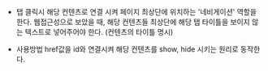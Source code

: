 * 탭
클릭시 해당 컨텐츠로 연결 시켜 페이지 최상단에 위치하는 '네비게이션' 역할을 한다.
웹접근성으로 보았을 때, 해당 컨텐츠들 최상단에 해당 탭 타이틀을 보이지 않는 텍스트로 넣어주어야 한다. (컨텐츠의 타이틀 명시)

* 사용방법
href값을 id와 연결시켜 해당 컨텐츠를 show, hide 시키는 원리로 동작한다.
